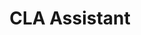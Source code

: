 ---
git: https://github.com/cla-assistant
logohandle: cla-assistantio
sort: cla-assistant
title: CLA Assistant
website: https://cla-assistant.io/
---